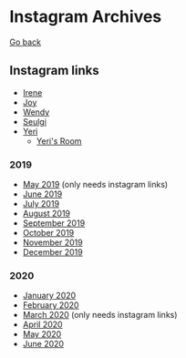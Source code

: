 # Instagram Archives

[Go back](../README.md)

## Instagram links

* [Irene](https://www.instagram.com/renebaebae/)
* [Joy](https://www.instagram.com/_imyour_joy/)
* [Wendy](https://www.instagram.com/todayis_wendy/)
* [Seulgi](https://www.instagram.com/hi_sseulgi/)
* [Yeri](https://www.instagram.com/yerimiese/)
  * [Yeri's Room](https://www.instagram.com/yerihan_bang/)

### 2019

* [May 2019](./instagram/2019/05_2019_instagram_posts.md) (only needs instagram links)
* [June 2019](./instagram/2019/06_2019_instagram_posts.md)
* [July 2019](./instagram/2019/07_2019_instagram_posts.md)
* [August 2019](./instagram/2019/08_2019_instagram_posts.md)
* [September 2019](./instagram/2019/09_2019_instagram_posts.md)
* [October 2019](./instagram/2019/10_2019_instagram_posts.md)
* [November 2019](./instagram/2019/11_2019_instagram_posts.md)
* [December 2019](./instagram/2019/12_2019_instagram_posts.md)

### 2020

* [January 2020](./instagram/2020/01_2020_instagram_posts.md)
* [February 2020](./instagram/2020/02_2020_instagram_posts.md)
* [March 2020](./instagram/2020/03_2020_instagram_posts.md) (only needs instagram links)
* [April 2020](./instagram/2020/04_2020_instagram_posts.md)
* [May 2020](./instagram/2020/05_2020_instagram_posts.md)
* [June 2020](./instagram/2020/06_2020_instagram_posts.md)
